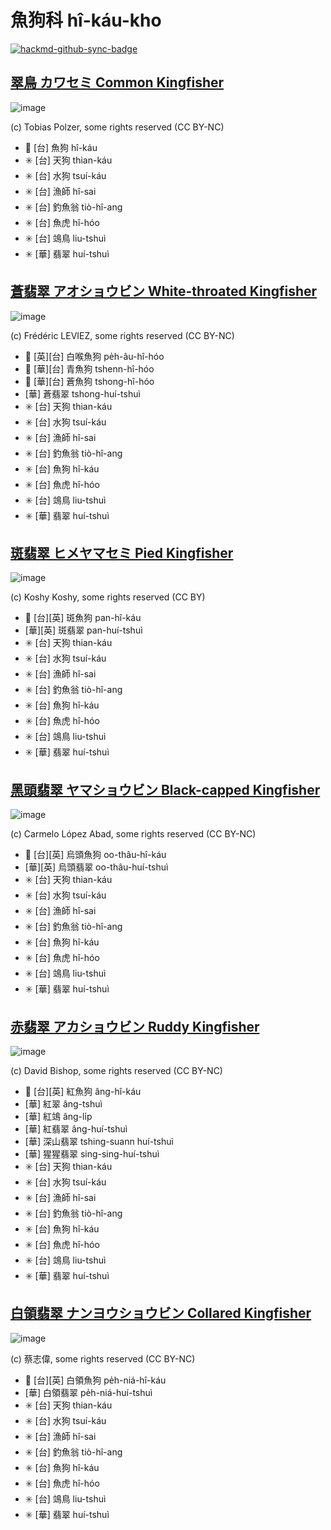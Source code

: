# 魚狗科 hî-káu-kho

[![hackmd-github-sync-badge](https://hackmd.io/FCQW7xfNRGSQsXA3DPcTAQ/badge)](https://hackmd.io/FCQW7xfNRGSQsXA3DPcTAQ)

## [翠鳥 カワセミ Common Kingfisher](https://ebird.org/species/comkin1)

![image](https://inaturalist-open-data.s3.amazonaws.com/photos/345215422/medium.jpg)

(c) Tobias Polzer, some rights reserved (CC BY-NC)

- 🎯 [台] 魚狗 hî-káu
- ✳️ [台] 天狗 thian-káu
- ✳️ [台] 水狗 tsuí-káu
- ✳️ [台] 漁師 hî-sai
- ✳️ [台] 釣魚翁 tiò-hî-ang
- ✳️ [台] 魚虎 hî-hóo
- ✳️ [台] 鴗鳥 liu-tshuì
- ✳️ [華] 翡翠 huí-tshuì

## [蒼翡翠 アオショウビン White-throated Kingfisher](https://ebird.org/species/whtkin2)

![image](https://inaturalist-open-data.s3.amazonaws.com/photos/204592734/medium.jpg)

(c) Frédéric LEVIEZ, some rights reserved (CC BY-NC)

- 🎯 [英][台] 白喉魚狗 pe̍h-âu-hî-hóo
- 🎯 [華][台] 青魚狗 tshenn-hî-hóo
- 🎯 [華][台] 蒼魚狗 tshong-hî-hóo
- [華] 蒼翡翠 tshong-huí-tshuì
- ✳️ [台] 天狗 thian-káu
- ✳️ [台] 水狗 tsuí-káu
- ✳️ [台] 漁師 hî-sai
- ✳️ [台] 釣魚翁 tiò-hî-ang
- ✳️ [台] 魚狗 hî-káu
- ✳️ [台] 魚虎 hî-hóo
- ✳️ [台] 鴗鳥 liu-tshuì
- ✳️ [華] 翡翠 huí-tshuì

## [斑翡翠 ヒメヤマセミ Pied Kingfisher](https://ebird.org/species/piekin1)

![image](https://inaturalist-open-data.s3.amazonaws.com/photos/680634/medium.jpg)

(c) Koshy Koshy, some rights reserved (CC BY)

- 🎯 [台][英] 斑魚狗 pan-hî-káu
- [華][英] 斑翡翠 pan-huí-tshuì
- ✳️ [台] 天狗 thian-káu
- ✳️ [台] 水狗 tsuí-káu
- ✳️ [台] 漁師 hî-sai
- ✳️ [台] 釣魚翁 tiò-hî-ang
- ✳️ [台] 魚狗 hî-káu
- ✳️ [台] 魚虎 hî-hóo
- ✳️ [台] 鴗鳥 liu-tshuì
- ✳️ [華] 翡翠 huí-tshuì

## [黑頭翡翠 ヤマショウビン Black-capped Kingfisher](https://ebird.org/species/blckin1)

![image](https://inaturalist-open-data.s3.amazonaws.com/photos/802959/medium.JPG)

(c) Carmelo López Abad, some rights reserved (CC BY-NC)

- 🎯 [台][英] 烏頭魚狗 oo-thâu-hî-káu
- [華][英] 烏頭翡翠 oo-thâu-huí-tshuì
- ✳️ [台] 天狗 thian-káu
- ✳️ [台] 水狗 tsuí-káu
- ✳️ [台] 漁師 hî-sai
- ✳️ [台] 釣魚翁 tiò-hî-ang
- ✳️ [台] 魚狗 hî-káu
- ✳️ [台] 魚虎 hî-hóo
- ✳️ [台] 鴗鳥 liu-tshuì
- ✳️ [華] 翡翠 huí-tshuì

## [赤翡翠 アカショウビン Ruddy Kingfisher](https://ebird.org/species/rudkin1)

![image](https://inaturalist-open-data.s3.amazonaws.com/photos/129780915/medium.jpg)

(c) David Bishop, some rights reserved (CC BY-NC)

- 🎯 [台][英] 紅魚狗 âng-hî-káu
- [華] 紅翠 âng-tshuì
- [華] 紅鴗 âng-li̍p
- [華] 紅翡翠 âng-huí-tshuì
- [華] 深山翡翠 tshing-suann huí-tshuì
- [華] 猩猩翡翠 sing-sing-huí-tshuì
- ✳️ [台] 天狗 thian-káu
- ✳️ [台] 水狗 tsuí-káu
- ✳️ [台] 漁師 hî-sai
- ✳️ [台] 釣魚翁 tiò-hî-ang
- ✳️ [台] 魚狗 hî-káu
- ✳️ [台] 魚虎 hî-hóo
- ✳️ [台] 鴗鳥 liu-tshuì
- ✳️ [華] 翡翠 huí-tshuì

## [白領翡翠 ナンヨウショウビン Collared Kingfisher](https://ebird.org/species/colkin1)

![image](https://inaturalist-open-data.s3.amazonaws.com/photos/333378715/medium.jpg)

(c) 蔡志偉, some rights reserved (CC BY-NC)

- 🎯 [台][英] 白領魚狗 pe̍h-niá-hî-káu
- [華] 白領翡翠 pe̍h-niá-huí-tshuì
- ✳️ [台] 天狗 thian-káu
- ✳️ [台] 水狗 tsuí-káu
- ✳️ [台] 漁師 hî-sai
- ✳️ [台] 釣魚翁 tiò-hî-ang
- ✳️ [台] 魚狗 hî-káu
- ✳️ [台] 魚虎 hî-hóo
- ✳️ [台] 鴗鳥 liu-tshuì
- ✳️ [華] 翡翠 huí-tshuì
